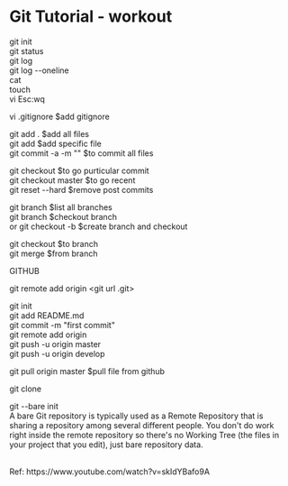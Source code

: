 # Git Tutorial - workout
git init<br />
git status<br />
git log<br />
git log --oneline<br />
cat <filename><br />
touch <filename><br />
vi <filename>    Esc:wq<br />

vi .gitignore $add gitignore<br />

git add . $add all files<br />
git add <filename> $add specific file<br />
git commit -a -m "<msg>" $to commit all files<br />

git checkout <commit id>    $to go purticular commit<br />
git checkout master     $to go recent<br />
git reset --hard <commit id>   $remove post commits<br />

git branch $list all branches<br />
git branch <branch name> $checkout branch<br />
or 
git checkout -b <branch name>  $create branch and checkout<br />

git checkout <master>   $to branch<br />
git merge <develop>   $from branch<br />


GITHUB<br />

git remote add origin <git url .git><br />

git init<br />
git add README.md<br />
git commit -m "first commit"<br />
git remote add origin <remote git url><br />
git push -u origin master<br />
git push -u origin develop<br />

git pull origin master  $pull file from github<br />

git clone <repo Url><br />

git --bare init<br />
A bare Git repository is typically used as a Remote Repository that is sharing a repository among several different people. You don't do work right inside the remote repository so there's no Working Tree (the files in your project that you edit), just bare repository data.



<br />
Ref: https://www.youtube.com/watch?v=skIdYBafo9A

